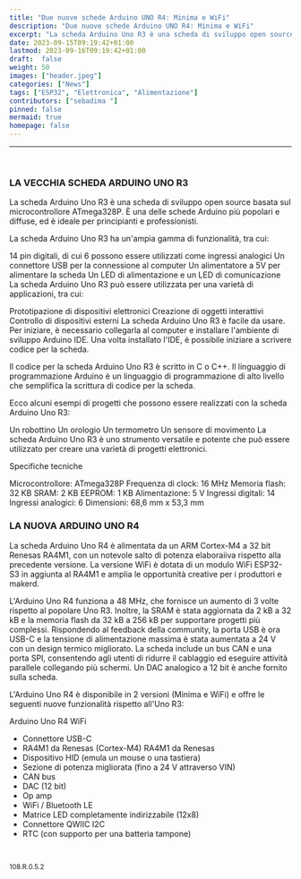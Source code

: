 ```yaml
---
title: "Due nuove schede Arduino UNO R4: Minima e WiFi"
description: "Due nuove schede Arduino UNO R4: Minima e WiFi"
excerpt: "La scheda Arduino Uno R3 è una scheda di sviluppo open source basata sul microcontrollore ATmega328P. È una delle schede Arduino più popolari e diffuse, ed è ideale per principianti e professionisti...."
date: 2023-09-15T09:19:42+01:00
lastmod: 2023-09-16T09:19:42+01:00
draft:  false
weight: 50
images: ["header.jpeg"]
categories: ["News"]
tags: ["ESP32", "Elettronica", "Alimentazione"]
contributors: ["sebadima "]
pinned: false
mermaid: true
homepage: false
---
```

<hr>
<br>


### LA VECCHIA SCHEDA ARDUINO UNO R3

La scheda Arduino Uno R3 è una scheda di sviluppo open source basata sul microcontrollore ATmega328P. È una delle schede Arduino più popolari e diffuse, ed è ideale per principianti e professionisti.

La scheda Arduino Uno R3 ha un'ampia gamma di funzionalità, tra cui:

14 pin digitali, di cui 6 possono essere utilizzati come ingressi analogici
Un connettore USB per la connessione al computer
Un alimentatore a 5V per alimentare la scheda
Un LED di alimentazione e un LED di comunicazione
La scheda Arduino Uno R3 può essere utilizzata per una varietà di applicazioni, tra cui:

Prototipazione di dispositivi elettronici
Creazione di oggetti interattivi
Controllo di dispositivi esterni
La scheda Arduino Uno R3 è facile da usare. Per iniziare, è necessario collegarla al computer e installare l'ambiente di sviluppo Arduino IDE. Una volta installato l'IDE, è possibile iniziare a scrivere codice per la scheda.

Il codice per la scheda Arduino Uno R3 è scritto in C o C++. Il linguaggio di programmazione Arduino è un linguaggio di programmazione di alto livello che semplifica la scrittura di codice per la scheda.

Ecco alcuni esempi di progetti che possono essere realizzati con la scheda Arduino Uno R3:

Un robottino
Un orologio
Un termometro
Un sensore di movimento
La scheda Arduino Uno R3 è uno strumento versatile e potente che può essere utilizzato per creare una varietà di progetti elettronici.

Specifiche tecniche

Microcontrollore: ATmega328P
Frequenza di clock: 16 MHz
Memoria flash: 32 KB
SRAM: 2 KB
EEPROM: 1 KB
Alimentazione: 5 V
Ingressi digitali: 14
Ingressi analogici: 6
Dimensioni: 68,6 mm x 53,3 mm



























### LA NUOVA ARDUINO UNO R4 

La scheda Arduino Uno R4 è alimentata da un ARM Cortex-M4 a 32 bit Renesas RA4M1, con un notevole salto di potenza elaboraiiva rispetto alla precedente versione. La versione WiFi è dotata di un modulo WiFi ESP32-S3 in aggiunta al RA4M1 e amplia le opportunità creative per i produttori e makerd. 

L'Arduino Uno R4 funziona a 48 MHz, che fornisce un aumento di 3 volte rispetto al popolare Uno R3. Inoltre, la SRAM è stata aggiornata da 2 kB a 32 kB e la memoria flash da 32 kB a 256 kB per supportare progetti più complessi. Rispondendo al feedback della community, la porta USB è ora USB-C e la tensione di alimentazione massima è stata aumentata a 24 V con un design termico migliorato. La scheda include un bus CAN e una porta SPI, consentendo agli utenti di ridurre il cablaggio ed eseguire attività parallele collegando più schermi. Un DAC analogico a 12 bit è anche fornito sulla scheda.

L'Arduino Uno R4 è disponibile in 2 versioni (Minima e WiFi) e offre le seguenti nuove funzionalità rispetto all'Uno R3:

Arduino Uno R4 WiFi
- Connettore USB-C
- RA4M1 da Renesas (Cortex-M4) RA4M1 da Renesas
- Dispositivo HID (emula un mouse o una tastiera)
- Sezione di potenza migliorata (fino a 24 V attraverso VIN)
- CAN bus
- DAC (12 bit)
- Op amp
- WiFi / Bluetooth LE
- Matrice LED completamente indirizzabile (12x8)
- Connettore QWIIC I2C
- RTC (con supporto per una batteria tampone)

<br>
<p style="font-size: 12px;">108.R.0.5.2</p>
